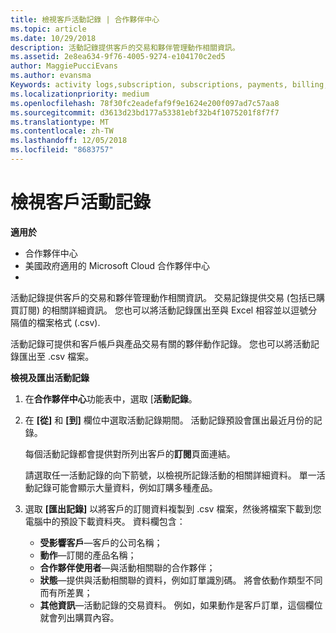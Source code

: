 ```yaml
---
title: 檢視客戶活動記錄 | 合作夥伴中心
ms.topic: article
ms.date: 10/29/2018
description: 活動記錄提供客戶的交易和夥伴管理動作相關資訊。
ms.assetid: 2e8ea634-9f76-4005-9274-e104170c2ed5
author: MaggiePucciEvans
ms.author: evansma
Keywords: activity logs,subscription, subscriptions, payments, billing, transactions
ms.localizationpriority: medium
ms.openlocfilehash: 78f30fc2eadefaf9f9e1624e200f097ad7c57aa8
ms.sourcegitcommit: d3613d23bd177a53381ebf32b4f1075201f8f7f7
ms.translationtype: MT
ms.contentlocale: zh-TW
ms.lasthandoff: 12/05/2018
ms.locfileid: "8683757"
---
```

# <a name="view-customer-activity-logs"></a>檢視客戶活動記錄

**適用於**

-  合作夥伴中心
-  美國政府適用的 Microsoft Cloud 合作夥伴中心
-  


活動記錄提供客戶的交易和夥伴管理動作相關資訊。 交易記錄提供交易 (包括已購買訂閱) 的相關詳細資訊。 您也可以將活動記錄匯出至與 Excel 相容並以逗號分隔值的檔案格式 (.csv).

活動記錄可提供和客戶帳戶與產品交易有關的夥伴動作記錄。 您也可以將活動記錄匯出至 .csv 檔案。

**檢視及匯出活動記錄**

1.  在**合作夥伴中心**功能表中，選取 [**活動記錄**。
2.  在 **\[從\]** 和 **\[到\]** 欄位中選取活動記錄期間。 活動記錄預設會匯出最近月份的記錄。

    每個活動記錄都會提供對所列出客戶的**訂閱**頁面連結。

    請選取任一活動記錄的向下箭號，以檢視所記錄活動的相關詳細資料。 單一活動記錄可能會顯示大量資料，例如訂購多種產品。

3.  選取 **\[匯出記錄\]** 以將客戶的訂閱資料複製到 .csv 檔案，然後將檔案下載到您電腦中的預設下載資料夾。 資料欄包含：
    -   **受影響客戶**—客戶的公司名稱；
    -   **動作**—訂閱的產品名稱；
    -   **合作夥伴使用者**—與活動相關聯的合作夥伴；
    -   **狀態**—提供與活動相關聯的資料，例如訂單識別碼。 將會依動作類型不同而有所差異；
    -   **其他資訊**—活動記錄的交易資料。 例如，如果動作是客戶訂單，這個欄位就會列出購買內容。

 

 



